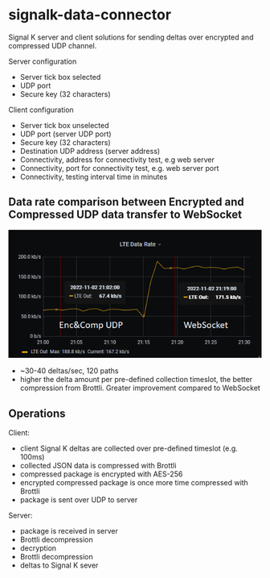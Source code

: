 # signalk-data-connector
Signal K server and client solutions for sending deltas over encrypted and compressed UDP channel.

Server configuration
- Server tick box selected
- UDP port
- Secure key (32 characters)

Client configuration
- Server tick box unselected
- UDP port (server UDP port)
- Secure key (32 characters)
- Destination UDP address (server address)
- Connectivity, address for connectivity test, e.g web server
- Connectivity, port for connectivity test, e.g. web server port
- Connectivity, testing interval time in minutes

## Data rate comparison between Encrypted and Compressed UDP data transfer to WebSocket
![datarate](Doc/Datarate.png)
- ~30-40 deltas/sec, 120 paths
- higher the delta amount per pre-defined collection timeslot, the better compression from Brottli. Greater improvement compared to WebSocket

## Operations
Client:
- client Signal K deltas are collected over pre-defined timeslot (e.g. 100ms)
- collected JSON data is compressed with Brottli
- compressed package is encrypted with AES-256
- encrypted compressed package is once more time compressed with Brottli
- package is sent over UDP to server

Server:
- package is received in server
- Brottli decompression
- decryption
- Brottli decompression
- deltas to Signal K sever
